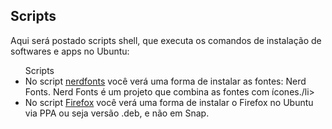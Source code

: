 <h2> Scripts</h2>

<p>Aqui será postado scripts shell, que executa os comandos de instalação de softwares e apps no Ubuntu:</p>

<ul>
  Scripts
<li>No script <a href="fonts/nerdfonts.sh">nerdfonts</a> você verá uma forma de instalar as fontes: Nerd Fonts. Nerd Fonts é um projeto que combina as fontes com ícones./li>
<li>No script <a href="firefox.sh">Firefox</a> você verá uma forma de instalar o Firefox no Ubuntu via PPA ou seja versão .deb, e não em Snap.</li>
</ul>
